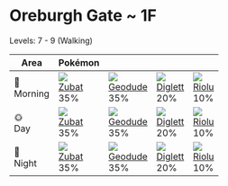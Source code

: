 # Oreburgh Gate ~ 1F
Levels: 7 - 9 (Walking)

Area         | Pokémon                        | &nbsp;                         | &nbsp;                         | &nbsp;                         
---          | ---                            | ---                            | ---                            | ---                            
🌅<br>Morning | ![][041]<br> [Zubat]<br> 35%  | ![][074]<br> [Geodude]<br> 35%| ![][050]<br> [Diglett]<br> 20%| ![][447]<br> [Riolu]<br> 10%  
🌞<br>Day     | ![][041]<br> [Zubat]<br> 35%  | ![][074]<br> [Geodude]<br> 35%| ![][050]<br> [Diglett]<br> 20%| ![][447]<br> [Riolu]<br> 10%  
🌙<br>Night   | ![][041]<br> [Zubat]<br> 35%  | ![][074]<br> [Geodude]<br> 35%| ![][050]<br> [Diglett]<br> 20%| ![][447]<br> [Riolu]<br> 10%

[Zubat]: ../../pokemon_changes/041/
[Diglett]: ../../pokemon_changes/050/
[Geodude]: ../../pokemon_changes/074/
[Riolu]: ../../pokemon_changes/447/
[041]: ../img/pokemon/041.png
[050]: ../img/pokemon/050.png
[074]: ../img/pokemon/074.png
[447]: ../img/pokemon/447.png
